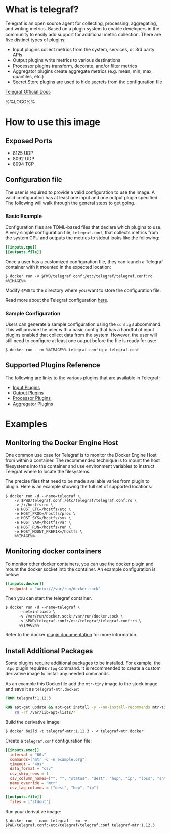 # What is telegraf?

Telegraf is an open source agent for collecting, processing, aggregating, and
writing metrics. Based on a plugin system to enable developers in the community
to easily add support for additional metric collection. There are five distinct
types of plugins:

* Input plugins collect metrics from the system, services, or 3rd party APIs
* Output plugins write metrics to various destinations
* Processor plugins transform, decorate, and/or filter metrics
* Aggregator plugins create aggregate metrics (e.g. mean, min, max, quantiles, etc.)
* Secret Store plugins are used to hide secrets from the configuration file

[Telegraf Official Docs](https://docs.influxdata.com/telegraf/latest/get_started/)

%%LOGO%%

# How to use this image

## Exposed Ports

- 8125 UDP
- 8092 UDP
- 8094 TCP

## Configuration file

The user is required to provide a valid configuration to use the image. A valid
configuration has at least one input and one output plugin specified. The
following will walk through the general steps to get going.

### Basic Example

Configuration files are TOML-based files that declare which plugins to use.
A very simple configuration file, `telegraf.conf`, that collects metrics from
the system CPU and outputs the metrics to stdout looks like the following:

```toml
[[inputs.cpu]]
[[outputs.file]]
```

Once a user has a customized configuration file, they can launch a Telegraf
container with it mounted in the expected location:

```console
$ docker run -v $PWD/telegraf.conf:/etc/telegraf/telegraf.conf:ro %%IMAGE%%
```

Modify `$PWD` to the directory where you want to store the configuration file.

Read more about the Telegraf configuration [here](https://docs.influxdata.com/telegraf/latest/administration/configuration/).

### Sample Configuration

Users can generate a sample configuration using the `config` subcommand. This
will provide the user with a basic config that has a handful of input plugins
enabled that collect data from the system. However, the user will still need to
configure at least one output before the file is ready for use:

```console
$ docker run --rm %%IMAGE%% telegraf config > telegraf.conf
```

## Supported Plugins Reference

The following are links to the various plugins that are available in Telegraf:

- [Input Plugins](https://docs.influxdata.com/telegraf/latest/plugins/#input-plugins)
- [Output Plugins](https://docs.influxdata.com/telegraf/latest/plugins/#output-plugins)
- [Processor Plugins](https://docs.influxdata.com/telegraf/latest/plugins/#processor-plugins)
- [Aggregator Plugins](https://docs.influxdata.com/telegraf/latest/plugins/#aggregator-plugins)

# Examples

## Monitoring the Docker Engine Host

One common use case for Telegraf is to monitor the Docker Engine Host from within a container. The recommended technique is to mount the host filesystems into the container and use environment variables to instruct Telegraf where to locate the filesystems.

The precise files that need to be made available varies from plugin to plugin. Here is an example showing the full set of supported locations:

```console
$ docker run -d --name=telegraf \
	-v $PWD/telegraf.conf:/etc/telegraf/telegraf.conf:ro \
	-v /:/hostfs:ro \
	-e HOST_ETC=/hostfs/etc \
	-e HOST_PROC=/hostfs/proc \
	-e HOST_SYS=/hostfs/sys \
	-e HOST_VAR=/hostfs/var \
	-e HOST_RUN=/hostfs/run \
	-e HOST_MOUNT_PREFIX=/hostfs \
	%%IMAGE%%
```

## Monitoring docker containers

To monitor other docker containers, you can use the docker plugin and mount the docker socket into the container. An example configuration is below:

```toml
[[inputs.docker]]
  endpoint = "unix:///var/run/docker.sock"
```

Then you can start the telegraf container.

```console
$ docker run -d --name=telegraf \
      --net=influxdb \
      -v /var/run/docker.sock:/var/run/docker.sock \
      -v $PWD/telegraf.conf:/etc/telegraf/telegraf.conf:ro \
      %%IMAGE%%
```

Refer to the docker [plugin documentation](https://github.com/influxdata/telegraf/blob/master/plugins/inputs/docker/README.md) for more information.

## Install Additional Packages

Some plugins require additional packages to be installed. For example, the `ntpq` plugin requires `ntpq` command. It is recommended to create a custom derivative image to install any needed commands.

As an example this Dockerfile add the `mtr-tiny` image to the stock image and save it as `telegraf-mtr.docker`:

```dockerfile
FROM telegraf:1.12.3

RUN apt-get update && apt-get install -y --no-install-recommends mtr-tiny && \
	rm -rf /var/lib/apt/lists/*
```

Build the derivative image:

```console
$ docker build -t telegraf-mtr:1.12.3 - < telegraf-mtr.docker
```

Create a `telegraf.conf` configuration file:

```toml
[[inputs.exec]]
  interval = "60s"
  commands=["mtr -C -n example.org"]
  timeout = "40s"
  data_format = "csv"
  csv_skip_rows = 1
  csv_column_names=["", "", "status", "dest", "hop", "ip", "loss", "snt", "", "", "avg", "best", "worst", "stdev"]
  name_override = "mtr"
  csv_tag_columns = ["dest", "hop", "ip"]

[[outputs.file]]
  files = ["stdout"]
```

Run your derivative image:

```console
$ docker run --name telegraf --rm -v $PWD/telegraf.conf:/etc/telegraf/telegraf.conf telegraf-mtr:1.12.3
```
